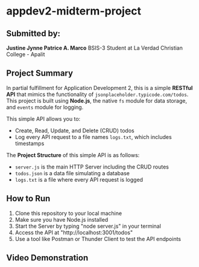 # appdev2-midterm-project

## Submitted by: 
**Justine Jynne Patrice A. Marco**
BSIS-3 Student at La Verdad Christian College - Apalit

## Project Summary

In partial fulfillment for Application Development 2, this is a simple **RESTful API** that mimics the functionality of `jsonplaceholder.typicode.com/todos`. This project is built using **Node.js**, the native `fs` module for data storage, and `events` module for logging.

This simple API allows you to:
- Create, Read, Update, and Delete (CRUD) todos
- Log every API request to a file names `logs.txt`, which includes timestamps

The **Project Structure** of this simple API is as follows:
- `server.js` is the main HTTP Server including the CRUD routes
- `todos.json` is a data file simulating a database
- `logs.txt` is a file where every API request is logged

## How to Run
1. Clone this repository to your local machine
2. Make sure you have Node.js installed
3. Start the Server by typing "node server.js" in your terminal
4. Access the API at "http://localhost:3001/todos"
5. Use a tool like Postman or Thunder Client to test the API endpoints

## Video Demonstration

